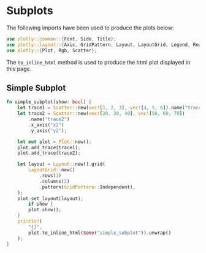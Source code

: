 # Subplots

The following imports have been used to produce the plots below:

```rust
use plotly::common::{Font, Side, Title};
use plotly::layout::{Axis, GridPattern, Layout, LayoutGrid, Legend, RowOrder};
use plotly::{Plot, Rgb, Scatter};
```

The `to_inline_html` method is used to produce the html plot displayed in this page.


## Simple Subplot
```rust
fn simple_subplot(show: bool) {
    let trace1 = Scatter::new(vec![1, 2, 3], vec![4, 5, 6]).name("trace1");
    let trace2 = Scatter::new(vec![20, 30, 40], vec![50, 60, 70])
        .name("trace2")
        .x_axis("x2")
        .y_axis("y2");

    let mut plot = Plot::new();
    plot.add_trace(trace1);
    plot.add_trace(trace2);

    let layout = Layout::new().grid(
        LayoutGrid::new()
            .rows(1)
            .columns(2)
            .pattern(GridPattern::Independent),
    );
    plot.set_layout(layout);
        if show {
        plot.show();
    }
    println!(
        "{}",
        plot.to_inline_html(Some("simple_subplot")).unwrap()
    );
}
```
<div id="simple_subplot" class="plotly-graph-div" style="height:100%; width:100%;"></div>
<script type="text/javascript">
    window.PLOTLYENV=window.PLOTLYENV || {};
    if (document.getElementById("simple_subplot")) {
        var d3 = Plotly.d3;
        var image_element= d3.select('#image-export');
        var trace_0 = {"type":"scatter","x":[1,2,3],"y":[4,5,6],"name":"trace1"};
var trace_1 = {"type":"scatter","x":[20,30,40],"y":[50,60,70],"name":"trace2","xaxis":"x2","yaxis":"y2"};
var data = [trace_0,trace_1];
var layout = {"grid":{"rows":1,"columns":2,"pattern":"independent"}};
        Plotly.newPlot('simple_subplot', data, layout, {"responsive": true});
    };
</script>


## Custom Sized Subplot
```rust
fn custom_sized_subplot(show: bool) {
    let trace1 = Scatter::new(vec![1, 2, 3], vec![4, 5, 6]).name("trace1");
    let trace2 = Scatter::new(vec![20, 30, 40], vec![50, 60, 70])
        .name("trace2")
        .x_axis("x2")
        .y_axis("y2");

    let mut plot = Plot::new();
    plot.add_trace(trace1);
    plot.add_trace(trace2);

    let layout = Layout::new()
        .x_axis(Axis::new().domain(&[0., 0.7]))
        .y_axis2(Axis::new().anchor("x2"))
        .x_axis2(Axis::new().domain(&[0.8, 1.]));
    plot.set_layout(layout);
        if show {
        plot.show();
    }
    println!(
        "{}",
        plot.to_inline_html(Some("custom_sized_subplot")).unwrap()
    );
}
```
<div id="custom_sized_subplot" class="plotly-graph-div" style="height:100%; width:100%;"></div>
<script type="text/javascript">
    window.PLOTLYENV=window.PLOTLYENV || {};
    if (document.getElementById("custom_sized_subplot")) {
        var d3 = Plotly.d3;
        var image_element= d3.select('#image-export');
        var trace_0 = {"type":"scatter","x":[1,2,3],"y":[4,5,6],"name":"trace1"};
var trace_1 = {"type":"scatter","x":[20,30,40],"y":[50,60,70],"name":"trace2","xaxis":"x2","yaxis":"y2"};
var data = [trace_0,trace_1];
var layout = {"xaxis":{"domain":[0.0,0.7]},"xaxis2":{"domain":[0.8,1.0]},"yaxis2":{"anchor":"x2"}};
        Plotly.newPlot('custom_sized_subplot', data, layout, {"responsive": true});
    };
</script>


## Multiple Subplots
```rust
fn multiple_subplots(show: bool) {
    let trace1 = Scatter::new(vec![1, 2, 3], vec![4, 5, 6]).name("trace1");
    let trace2 = Scatter::new(vec![20, 30, 40], vec![50, 60, 70])
        .name("trace2")
        .x_axis("x2")
        .y_axis("y2");
    let trace3 = Scatter::new(vec![300, 400, 500], vec![600, 700, 800])
        .x_axis("x3")
        .y_axis("y3");
    let trace4 = Scatter::new(vec![4000, 5000, 6000], vec![7000, 8000, 9000])
        .x_axis("x4")
        .y_axis("y4");

    let mut plot = Plot::new();
    plot.add_trace(trace1);
    plot.add_trace(trace2);
    plot.add_trace(trace3);
    plot.add_trace(trace4);

    let layout = Layout::new().grid(
        LayoutGrid::new()
            .rows(2)
            .columns(2)
            .pattern(GridPattern::Independent),
    );
    plot.set_layout(layout);
        if show {
        plot.show();
    }
    println!(
        "{}",
        plot.to_inline_html(Some("multiple_subplots")).unwrap()
    );
}
```
<div id="multiple_subplots" class="plotly-graph-div" style="height:100%; width:100%;"></div>
<script type="text/javascript">
    window.PLOTLYENV=window.PLOTLYENV || {};
    if (document.getElementById("multiple_subplots")) {
        var d3 = Plotly.d3;
        var image_element= d3.select('#image-export');
        var trace_0 = {"type":"scatter","x":[1,2,3],"y":[4,5,6],"name":"trace1"};
var trace_1 = {"type":"scatter","x":[20,30,40],"y":[50,60,70],"name":"trace2","xaxis":"x2","yaxis":"y2"};
var trace_2 = {"type":"scatter","x":[300,400,500],"y":[600,700,800],"xaxis":"x3","yaxis":"y3"};
var trace_3 = {"type":"scatter","x":[4000,5000,6000],"y":[7000,8000,9000],"xaxis":"x4","yaxis":"y4"};
var data = [trace_0,trace_1,trace_2,trace_3];
var layout = {"grid":{"rows":2,"columns":2,"pattern":"independent"}};
        Plotly.newPlot('multiple_subplots', data, layout, {"responsive": true});
    };
</script>


## Stacked Subplots
```rust
fn stacked_subplots(show: bool) {
    let trace1 = Scatter::new(vec![0, 1, 2], vec![10, 11, 12]).name("trace1");
    let trace2 = Scatter::new(vec![2, 3, 4], vec![100, 110, 120])
        .name("trace2")
        .x_axis("x2")
        .y_axis("y2");
    let trace3 = Scatter::new(vec![3, 4, 5], vec![1000, 1100, 1200])
        .x_axis("x3")
        .y_axis("y3");

    let mut plot = Plot::new();
    plot.add_trace(trace1);
    plot.add_trace(trace2);
    plot.add_trace(trace3);

    let layout = Layout::new().grid(
        LayoutGrid::new()
            .rows(3)
            .columns(1)
            .pattern(GridPattern::Independent)
            .row_order(RowOrder::BottomToTop),
    );
    plot.set_layout(layout);
        if show {
        plot.show();
    }
    println!(
        "{}",
        plot.to_inline_html(Some("stacked_subplots")).unwrap()
    );
}
```
<div id="stacked_subplots" class="plotly-graph-div" style="height:100%; width:100%;"></div>
<script type="text/javascript">
    window.PLOTLYENV=window.PLOTLYENV || {};
    if (document.getElementById("stacked_subplots")) {
        var d3 = Plotly.d3;
        var image_element= d3.select('#image-export');
        var trace_0 = {"type":"scatter","x":[0,1,2],"y":[10,11,12],"name":"trace1"};
var trace_1 = {"type":"scatter","x":[2,3,4],"y":[100,110,120],"name":"trace2","xaxis":"x2","yaxis":"y2"};
var trace_2 = {"type":"scatter","x":[3,4,5],"y":[1000,1100,1200],"xaxis":"x3","yaxis":"y3"};
var data = [trace_0,trace_1,trace_2];
var layout = {"grid":{"rows":3,"roworder":"bottom to top","columns":1,"pattern":"independent"}};
        Plotly.newPlot('stacked_subplots', data, layout, {"responsive": true});
    };
</script>


## Stacked Subplots with Shared X Axis
```rust
fn stacked_subplots_with_shared_x_axis(show: bool) {
    let trace1 = Scatter::new(vec![0, 1, 2], vec![10, 11, 12]).name("trace1");
    let trace2 = Scatter::new(vec![2, 3, 4], vec![100, 110, 120])
        .name("trace2")
        .y_axis("y2");
    let trace3 = Scatter::new(vec![3, 4, 5], vec![1000, 1100, 1200]).y_axis("y3");

    let mut plot = Plot::new();
    plot.add_trace(trace1);
    plot.add_trace(trace2);
    plot.add_trace(trace3);

    let layout = Layout::new()
        .y_axis(Axis::new().domain(&[0., 0.33]))
        .legend(Legend::new().trace_order("reversed"))
        .y_axis2(Axis::new().domain(&[0.33, 0.66]))
        .y_axis3(Axis::new().domain(&[0.66, 1.]));
    plot.set_layout(layout);
        if show {
        plot.show();
    }
    println!(
        "{}",
        plot.to_inline_html(Some("stacked_subplots_with_shared_x_axis")).unwrap()
    );
}
```
<div id="stacked_subplots_with_shared_x_axis" class="plotly-graph-div" style="height:100%; width:100%;"></div>
<script type="text/javascript">
    window.PLOTLYENV=window.PLOTLYENV || {};
    if (document.getElementById("stacked_subplots_with_shared_x_axis")) {
        var d3 = Plotly.d3;
        var image_element= d3.select('#image-export');
        var trace_0 = {"type":"scatter","x":[0,1,2],"y":[10,11,12],"name":"trace1"};
var trace_1 = {"type":"scatter","x":[2,3,4],"y":[100,110,120],"name":"trace2","yaxis":"y2"};
var trace_2 = {"type":"scatter","x":[3,4,5],"y":[1000,1100,1200],"yaxis":"y3"};
var data = [trace_0,trace_1,trace_2];
var layout = {"legend":{"traceorder":"reversed"},"yaxis":{"domain":[0.0,0.33]},"yaxis2":{"domain":[0.33,0.66]},"yaxis3":{"domain":[0.66,1.0]}};
        Plotly.newPlot('stacked_subplots_with_shared_x_axis', data, layout, {"responsive": true});
    };
</script>


## Multiple Custom Sized Subplots
```rust
fn multiple_custom_sized_subplots(show: bool) {
    let trace1 = Scatter::new(vec![1, 2], vec![1, 2]).name("(1,1)");
    let trace2 = Scatter::new(vec![1, 2], vec![1, 2])
        .name("(1,2,1)")
        .x_axis("x2")
        .y_axis("y2");
    let trace3 = Scatter::new(vec![1, 2], vec![1, 2])
        .name("(1,2,2)")
        .x_axis("x3")
        .y_axis("y3");
    let trace4 = Scatter::new(vec![1, 2], vec![1, 2])
        .name("{(2,1), (2,2)}")
        .x_axis("x4")
        .y_axis("y4");

    let mut plot = Plot::new();
    plot.add_trace(trace1);
    plot.add_trace(trace2);
    plot.add_trace(trace3);
    plot.add_trace(trace4);

    let layout = Layout::new()
        .title(Title::new("Multiple Custom Sized Subplots"))
        .x_axis(Axis::new().domain(&[0., 0.45]).anchor("y1"))
        .y_axis(Axis::new().domain(&[0.5, 1.]).anchor("x1"))
        .x_axis2(Axis::new().domain(&[0.55, 1.]).anchor("y2"))
        .y_axis2(Axis::new().domain(&[0.8, 1.]).anchor("x2"))
        .x_axis3(Axis::new().domain(&[0.55, 1.]).anchor("y3"))
        .y_axis3(Axis::new().domain(&[0.5, 0.75]).anchor("x3"))
        .x_axis4(Axis::new().domain(&[0., 1.]).anchor("y4"))
        .y_axis4(Axis::new().domain(&[0., 0.45]).anchor("x4"));
    plot.set_layout(layout);
        if show {
        plot.show().unwrap();
    }
    println!(
        "{}",
        plot.to_inline_html(Some("multiple_custom_sized_subplots")).unwrap()
    );
}
```
<div id="multiple_custom_sized_subplots" class="plotly-graph-div" style="height:100%; width:100%;"></div>
<script type="text/javascript">
    window.PLOTLYENV=window.PLOTLYENV || {};
    if (document.getElementById("multiple_custom_sized_subplots")) {
        var d3 = Plotly.d3;
        var image_element= d3.select('#image-export');
        var trace_0 = {"type":"scatter","x":[1,2],"y":[1,2],"name":"(1,1)"};
var trace_1 = {"type":"scatter","x":[1,2],"y":[1,2],"name":"(1,2,1)","xaxis":"x2","yaxis":"y2"};
var trace_2 = {"type":"scatter","x":[1,2],"y":[1,2],"name":"(1,2,2)","xaxis":"x3","yaxis":"y3"};
var trace_3 = {"type":"scatter","x":[1,2],"y":[1,2],"name":"{(2,1), (2,2)}","xaxis":"x4","yaxis":"y4"};
var data = [trace_0,trace_1,trace_2,trace_3];
var layout = {"title":{"text":"Multiple Custom Sized Subplots"},"xaxis":{"anchor":"y1","domain":[0.0,0.45]},"yaxis":{"anchor":"x1","domain":[0.5,1.0]},"xaxis2":{"anchor":"y2","domain":[0.55,1.0]},"yaxis2":{"anchor":"x2","domain":[0.8,1.0]},"xaxis3":{"anchor":"y3","domain":[0.55,1.0]},"yaxis3":{"anchor":"x3","domain":[0.5,0.75]},"xaxis4":{"anchor":"y4","domain":[0.0,1.0]},"yaxis4":{"anchor":"x4","domain":[0.0,0.45]}};
        Plotly.newPlot('multiple_custom_sized_subplots', data, layout, {"responsive": true});
    };
</script>
